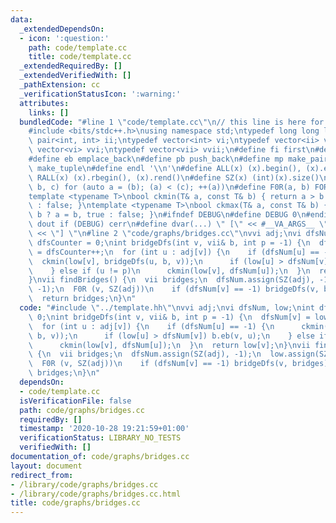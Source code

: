 ```yaml
---
data:
  _extendedDependsOn:
  - icon: ':question:'
    path: code/template.cc
    title: code/template.cc
  _extendedRequiredBy: []
  _extendedVerifiedWith: []
  _pathExtension: cc
  _verificationStatusIcon: ':warning:'
  attributes:
    links: []
  bundledCode: "#line 1 \"code/template.cc\"\n// this line is here for a reason\n\
    #include <bits/stdc++.h>\nusing namespace std;\ntypedef long long ll;\ntypedef\
    \ pair<int, int> ii;\ntypedef vector<int> vi;\ntypedef vector<ii> vii;\ntypedef\
    \ vector<vi> vvi;\ntypedef vector<vii> vvii;\n#define fi first\n#define se second\n\
    #define eb emplace_back\n#define pb push_back\n#define mp make_pair\n#define mt\
    \ make_tuple\n#define endl '\\n'\n#define ALL(x) (x).begin(), (x).end()\n#define\
    \ RALL(x) (x).rbegin(), (x).rend()\n#define SZ(x) (int)(x).size()\n#define FOR(a,\
    \ b, c) for (auto a = (b); (a) < (c); ++(a))\n#define F0R(a, b) FOR (a, 0, (b))\n\
    template <typename T>\nbool ckmin(T& a, const T& b) { return a > b ? a = b, true\
    \ : false; }\ntemplate <typename T>\nbool ckmax(T& a, const T& b) { return a <\
    \ b ? a = b, true : false; }\n#ifndef DEBUG\n#define DEBUG 0\n#endif\n#define\
    \ dout if (DEBUG) cerr\n#define dvar(...) \" [\" << #__VA_ARGS__ \": \" << (__VA_ARGS__)\
    \ << \"] \"\n#line 2 \"code/graphs/bridges.cc\"\nvvi adj;\nvi dfsNum, low;\nint\
    \ dfsCounter = 0;\nint bridgeDfs(int v, vii& b, int p = -1) {\n  dfsNum[v] = low[v]\
    \ = dfsCounter++;\n  for (int u : adj[v]) {\n    if (dfsNum[u] == -1) {\n    \
    \  ckmin(low[v], bridgeDfs(u, b, v));\n      if (low[u] > dfsNum[v]) b.eb(v, u);\n\
    \    } else if (u != p)\n      ckmin(low[v], dfsNum[u]);\n  }\n  return low[v];\n\
    }\nvii findBridges() {\n  vii bridges;\n  dfsNum.assign(SZ(adj), -1);\n  low.assign(SZ(adj),\
    \ -1);\n  F0R (v, SZ(adj))\n    if (dfsNum[v] == -1) bridgeDfs(v, bridges);\n\
    \  return bridges;\n}\n"
  code: "#include \"../template.hh\"\nvvi adj;\nvi dfsNum, low;\nint dfsCounter =\
    \ 0;\nint bridgeDfs(int v, vii& b, int p = -1) {\n  dfsNum[v] = low[v] = dfsCounter++;\n\
    \  for (int u : adj[v]) {\n    if (dfsNum[u] == -1) {\n      ckmin(low[v], bridgeDfs(u,\
    \ b, v));\n      if (low[u] > dfsNum[v]) b.eb(v, u);\n    } else if (u != p)\n\
    \      ckmin(low[v], dfsNum[u]);\n  }\n  return low[v];\n}\nvii findBridges()\
    \ {\n  vii bridges;\n  dfsNum.assign(SZ(adj), -1);\n  low.assign(SZ(adj), -1);\n\
    \  F0R (v, SZ(adj))\n    if (dfsNum[v] == -1) bridgeDfs(v, bridges);\n  return\
    \ bridges;\n}\n"
  dependsOn:
  - code/template.cc
  isVerificationFile: false
  path: code/graphs/bridges.cc
  requiredBy: []
  timestamp: '2020-10-28 19:21:59+01:00'
  verificationStatus: LIBRARY_NO_TESTS
  verifiedWith: []
documentation_of: code/graphs/bridges.cc
layout: document
redirect_from:
- /library/code/graphs/bridges.cc
- /library/code/graphs/bridges.cc.html
title: code/graphs/bridges.cc
---
```

